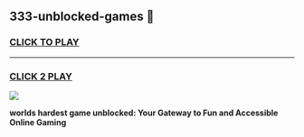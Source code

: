 
## 333-unblocked-games 👋
<h3>
<a href="https://premium.freeplayer.one?title=333-unblocked-games&ref=14F">CLICK TO PLAY</a></h3>
<hr>

<h3>
<a href="https://premium.freeplayer.one?title=333-unblocked-games&ref=14F">CLICK 2 PLAY</a>
  
</h3>

<a href="https://premium.freeplayer.one?title=333-unblocked-games&ref=12F/"><img src="https://clearcache.store/games.png"></a>


**worlds hardest game unblocked: Your Gateway to Fun and Accessible Online Gaming**
